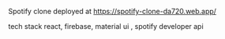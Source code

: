 Spotify clone deployed at https://spotify-clone-da720.web.app/

tech stack 
react, firebase, material ui , spotify developer api 